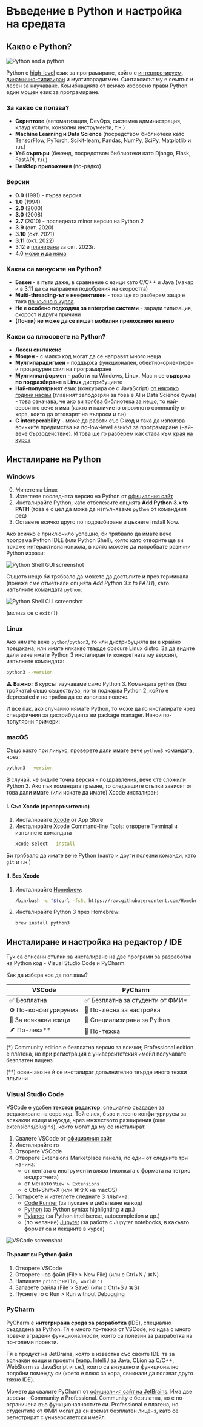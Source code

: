 # Въведение в Python и настройка на средата

## Какво е Python?

![Python and a python](assets/pythons.png)

Python е [high-level](https://www.geeksforgeeks.org/difference-between-high-level-and-low-level-languages/) език за програмиране, който е [интерпретируем](https://www.geeksforgeeks.org/difference-between-compiler-and-interpreter/), [динамично-типизиран](https://www.educative.io/answers/what-is-dynamic-typing#) и мултипарадигмен. Синтаксисът му е семпъл и лесен за научаване. Комибнацията от всичко изброено прави Python един мощен език за програмиране.

### За какво се ползва?

* **Скриптове** (автоматизация, DevOps, системна администрация, клауд услуги, конзолни инструменти, т.н.)
* **Machine Learning и Data Science** (посредством библиотеки като TensorFlow, PyTorch, Scikit-learn, Pandas, NumPy, SciPy, Matplotlib и т.н.)
* **Уеб сървъри** (бекенд, посредством библиотеки като Django, Flask, FastAPI, т.н.)
* **Desktop приложения** (по-рядко)

### Версии

* **0.9** (1991) - първа версия
* **1.0** (1994)
* **2.0** (2000)
* **3.0** (2008)
* **2.7** (2010) - последната minor версия на Python 2
* **3.9** (окт. 2020)
* **3.10** (окт. 2021)
* **3.11** (окт. 2022)
* 3.12 е [планирана](https://peps.python.org/pep-0693/) за окт. 2023г.
* 4.0 [може и да няма](https://builtin.com/software-engineering-perspectives/python-4)

### Какви са минусите на Python?

* **Бавен** - в пъти даже, в сравнение с езици като C/C++ и Java (макар и в 3.11 да са направени подобрения на скоростта)
* **Multi-threading-ът е неефективен** - това ще го разберем защо е така  [по-късно в курса](../09%20-%20Multithreading/).
* **Не е особено подходящ за enterprise системи** - заради типизация, скорост и други причини
* **(Почти) не може да се пишат мобилни приложения на него**

### Какви са плюсовете на Python?

* **Лесен синтаксис**
* **Мощен** - с малко код могат да се направят много неща
* **Мултипарадигмен** - поддържа функционален, обектно-ориентирен и процедурен стил на програмиране
* **Мултиплатформен** - работи на Windows, Linux, Mac и се **съдържа по подразбиране в Linux** дистрибуциите
* **Най-популярният** език (конкурира се с JavaScript) [от няколко години насам](https://youtu.be/qQXXI5QFUfw?si=rN7-FmBV5FWPi_zL&t=392) (главният заподозрян за това е AI и Data Science бума) - това означава, че ако ви трябва библиотека за нещо, то най-вероятно вече я има (както и наличието огромното community от хора, които да отговарят на въпроси и т.н)
* **C interoperability** - може да работи със С код и така да използва всичките предимства на по-low-level езикът за програмиране (най-вече бързодействие). И това ще го разберем как става към [края на курса](../16%20-%20Using%20C%20code%20in%20Python/)

## Инсталиране на Python

### Windows

0. ~~Минете на Linux~~
1. Изтеглете последната версия на Python от [официалния сайт](https://www.python.org/downloads/windows/)
2. Инсталирайте Python, като отбележите опцията **Add Python 3.x to PATH** (това е с цел да може да изпълняваме `python` от командния ред)
3. Оставете всичко друго по подразбиране и цъкнете Install Now.

Ако всичко е приключило успешно, би трябвало да имате вече програма Python IDLE (или Python Shell), която като отворите ще ви покаже интерактивна конзола, в която можете да изпробвате разични Python изрази:

![Python Shell GUI screenshot](assets/idle.png)

Същото нещо би трябвало да можете да достъпите и през терминала (понеже сме отметнали опцията *Add Python 3.x to PATH*), като изпълните командата `python`:

![Python Shell CLI screenshot](assets/pythoncmd.png)

(излиза се с `exit()`)

### Linux

Ако нямате вече `python`/`python3`, то или дистрибуцията ви е крайно прецакана, или имате някакво твърде obscure Linux distro. За да видите дали вече имате Python 3 инсталиран (и конкретната му версия), изпълнете командата:

```bash
python3 --version
```

⚠️ **Важно:** В курсът изучаваме само Python 3. Командата `python` (без тройката) също съществува, но тя подкарва Python 2, който е deprecated и не трябва да се използва повече.

И все пак, ако случайно нямате Python, то може да го инсталирате чрез специфичния за дистрибуцията ви package manager. Някои по-популярни примери:

### macOS

Също както при линукс, проверете дали имате вече `python3` командата, чрез:
    
```bash 
python3 --version
```

В случай, че видите точна версия - поздравления, вече сте сложили Python 3. Ако пък командата гръмне, то следващите стъпки зависят от това дали имате (или искате да имате) Xcode инсталиран:

#### I. Със Xcode (препоръчително)

1. Инсталирайте [Xcode](https://apps.apple.com/us/app/xcode/id497799835?mt=12) от App Store
2. Инсталирайте Xcode Command-line Tools: отворете Terminal и изпълнете командата
    ```bash
    xcode-select --install
    ```

Би трябвало да имате вече Python (както и други полезни команди, като `git` и т.н.)

#### II. Без Xcode

1. Инсталирайте [Homebrew](https://brew.sh/):
    ```bash
    /bin/bash -c "$(curl -fsSL https://raw.githubusercontent.com/Homebrew/install/HEAD/install.sh)"
    ```
2. Инсталирайте Python 3 през Homebrew:
    ```bash
    brew install python3
    ```

## Инсталиране и настройка на редактор / IDE

Тук са описани стъпки за инсталиране на две програми за разработка на Python код - Visual Studio Code и PyCharm. 

Как да избера кое да ползвам?

| VSCode | PyCharm |
| ------ | ------- |
| ✅ Безплатна | ✅ Безплатна за студенти от ФМИ*  |
| ⚙️ По-конфигурируема | 🚀 По-лесна за настройка |
| 🐙 За всякакви езици | 🐍 Специализирана за Python |
| 🪶 По-лека** | 🐳  По-тежка |


(*) Community edition е безплатна версия за всички; Professional edition е платена, но при регистрация с университетския имейл получавате безплатен лиценз

(**) освен ако не ѝ се инсталират допълнително твърде много тежки плъгини

### Visual Studio Code

VSCode е удобен **текстов редактор**, специално създаден за редактиране на сорс код. Той е лек, бърз и лесно конфигурируем за всякакви езици и нужди, чрез мнжеството разширения (още extensions/plugins), които могат да му се инсталират.

1. Свалете VSCode от [официалния сайт](https://code.visualstudio.com/download)
2. Инсталирайте го
3. Отворете VSCode
4. Oтворете Extensions Marketplace панела, по един от следните три начина:
    * от лентата с инструменти вляво (иконката с формата на тетрис квадратчета)
    * от менюто `View > Extensions`
    * с Ctrl+Shift+X (или ⌘⇧X на macOS)
5. Потърсете и изтеглете следните 3 плъгина:
    * [Code Runner](https://marketplace.visualstudio.com/items?itemName=formulahendry.code-runner) (за пускане и дебъгване на код)
    * [Python](https://marketplace.visualstudio.com/items?itemName=ms-python.python) (за Python syntax highlighting и др.)
    * [Pylance](https://marketplace.visualstudio.com/items?itemName=ms-python.vscode-pylance) (за Python intellisense, autocompletion и др.)
    * (по желание) [Jupyter](https://marketplace.visualstudio.com/items?itemName=ms-toolsai.jupyter) (за работа с Jupyter notebooks, в какъвто формат са и лекциите в курса)

![VSCode screenshot](assets/vscode.png)

#### Първият ви Python файл

1. Отворете VSCode
2. Отворете нов файл (File > New File) (или с Ctrl+N / ⌘N)
3. Напишете `print("Hello, world!")`
4. Запазете файла (File > Save) (или с Ctrl+S / ⌘S)
5. Пуснете го с Run > Run without Debugging

### PyCharm

PyCharm е **интегрирана среда за разработка** (IDE), специално създадена за Python. Тя е много по-тежка от VSCode, но идва с много повече вградени функционалности, които са полезни за разработка на по-големи проекти.

Tя е продукт на JetBrains, която е известна със своите IDE-та за всякакви езици и проекти (напр. IntelliJ за Java, CLion за C/C++, WebStorm за JavaScript и т.н.), които са визуално и функционално подобни помежду си (което е плюс за хора, свикнали да ползват друго тяхно IDE).

Можете да свалите PyCharm от [официалния сайт на JetBrains](https://www.jetbrains.com/pycharm/download/). Има две версии - Community и Professional. Community е безплатна, но е по-ограничена във функционалностите си. Professional е платена, но студентите от ФМИ могат да си вземат безплатен лиценз, като се регистрират с университетски имейл.